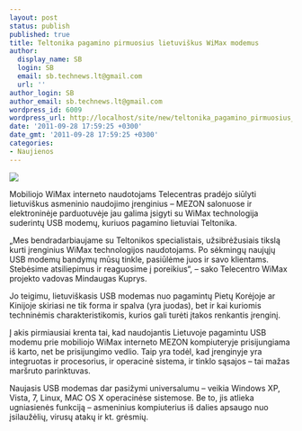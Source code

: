 ```yaml
---
layout: post
status: publish
published: true
title: Teltonika pagamino pirmuosius lietuviškus WiMax modemus
author:
  display_name: SB
  login: SB
  email: sb.technews.lt@gmail.com
  url: ''
author_login: SB
author_email: sb.technews.lt@gmail.com
wordpress_id: 6009
wordpress_url: http://localhost/site/new/teltonika_pagamino_pirmuosius_lietuviskus_wimax_modemus/
date: '2011-09-28 17:59:25 +0300'
date_gmt: '2011-09-28 17:59:25 +0300'
categories:
- Naujienos
---
```

<div class="imgright"><img src="http://technews.lt/upload/Lietuviskas 4G WiMAX USB modemas_LT_web.jpg"  /></div>
<p>Mobiliojo WiMax interneto naudotojams Telecentras pradėjo siūlyti lietuviškus asmeninio naudojimo įrenginius – MEZON salonuose ir elektroninėje parduotuvėje jau galima įsigyti su WiMax technologija suderintų USB modemų, kuriuos pagamino lietuviai Teltonika.</p>
<p>„Mes bendradarbiaujame su Teltonikos specialistais, užsibrėžusiais tikslą kurti įrenginius WiMax technologijos naudotojams. Po sėkmingų naujųjų USB modemų bandymų mūsų tinkle, pasiūlėme juos ir savo klientams. Stebėsime atsiliepimus ir reaguosime į poreikius“, – sako Telecentro WiMax projekto vadovas Mindaugas Kuprys.</p>
<p>Jo teigimu, lietuviškasis USB modemas nuo pagamintų Pietų Korėjoje ar Kinijoje skiriasi ne tik forma ir spalva (yra juodas), bet ir kai kuriomis techninėmis charakteristikomis, kurios gali turėti įtakos renkantis įrenginį. </p>
<p>Į akis pirmiausiai krenta tai, kad naudojantis Lietuvoje pagamintu USB modemu prie mobiliojo WiMax interneto MEZON kompiuteryje prisijungiama iš karto, net be prisijungimo vedlio. Taip yra todėl, kad įrenginyje yra integruotas ir procesorius, ir operacinė sistema, ir tinklo sąsajos – tai mažas maršruto parinktuvas.</p>
<p>Naujasis USB modemas dar pasižymi universalumu – veikia Windows XP, Vista, 7, Linux, MAC OS X operacinėse sistemose. Be to, jis atlieka ugniasienės funkciją – asmeninius kompiuterius iš dalies apsaugo nuo įsilaužėlių, virusų atakų ir kt. grėsmių.</p>
